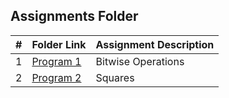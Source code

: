 ##  Assignments Folder

|   #   | Folder Link | Assignment Description |
| :---: | ----------- | ---------------------- |
|   1   |     [Program 1](https://github.com/blakeGauna/2143-OOP-Gauna/tree/main/Other%20Class%20Programs/Program%201%20Stringfellow)    |       Bitwise Operations      |
|   2   |     [Program 2](https://github.com/blakeGauna/2143-OOP-Gauna/tree/main/Other%20Class%20Programs/Program%202%20Stringfellow)    |       Squares      |



